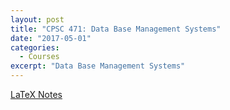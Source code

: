 ```yaml
---
layout: post
title: "CPSC 471: Data Base Management Systems"
date: "2017-05-01"
categories:
  - Courses
excerpt: "Data Base Management Systems"
---
```


[LaTeX Notes](cpsc-471.pdf)
